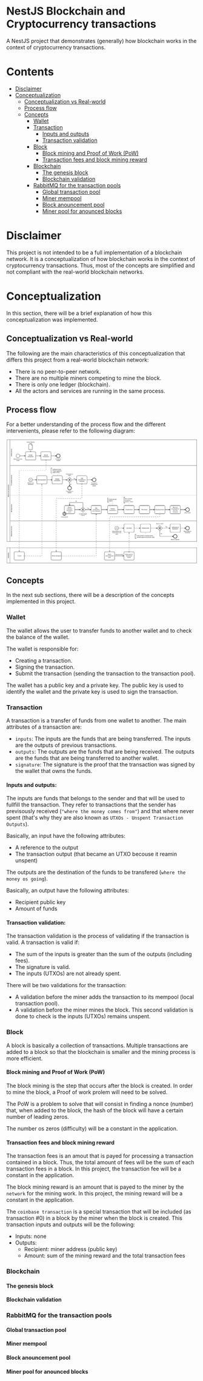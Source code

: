 # NestJS Blockchain and Cryptocurrency transactions

A NestJS project that demonstrates (generally) how blockchain works in the context of cryptocurrency transactions.

# Contents
- [Disclaimer](#disclaimer)
- [Conceptualization](#conceptualization)
  - [Conceptualization vs Real-world](#conceptualization-vs-real-world)
  - [Process flow](#process-flow)
  - [Concepts](#concepts)
    - [Wallet](#wallet)
    - [Transaction](#transaction)
      - [Inputs and outputs](#inputs-and-outputs)
      - [Transaction validation](#transaction-validation)
    - [Block](#block)
      - [Block mining and Proof of Work (PoW)](#block-mining-and-proof-of-work-pow)
      - [Transaction fees and block mining reward](#transaction-fees-and-block-mining-reward)
    - [Blockchain](#blockchain)
      - [The genesis block](#the-genesis-block)
      - [Blockchain validation](#blockchain-validation)
    - [RabbitMQ for the transaction pools](#rabbitmq-for-the-transaction-pools)
      - [Global transaction pool](#global-transaction-pool)
      - [Miner mempool](#miner-mempool)
      - [Block anouncement pool](#block-anouncement-pool)
      - [Miner pool for anounced blocks](#miner-pool-for-anounced-blocks)

# Disclaimer

This project is not intended to be a full implementation of a blockchain network. It is a conceptualization of how blockchain works in the context of cryptocurrency transactions. Thus, most of the concepts are simplified and not compliant with the real-world blockchain networks.

# Conceptualization

 In this section, there will be a brief explanation of how this conceptualization was implemented.

## Conceptualization vs Real-world

The following are the main characteristics of this conceptualization that differs this project from a real-world blockchain network:

- There is no peer-to-peer network.
- There are no multiple miners competing to mine the block.
- There is only one ledger (blockchain).
- All the actors and services are running in the same process.

## Process flow

For a better understanding of the process flow and the different intervenients, please refer to the following diagram:

![Process flow](./docs/process-flow.png)

## Concepts

In the next sub sections, there will be a description of the concepts implemented in this project.

### Wallet

The wallet allows the user to transfer funds to another wallet and to check the balance of the wallet. 

The wallet is responsible for:
- Creating a transaction.
- Signing the transaction.
- Submit the transaction (sending the transaction to the transaction pool).

The wallet has a public key and a private key. The public key is used to identify the wallet and the private key is used to sign the transaction.

### Transaction

A transaction is a transfer of funds from one wallet to another. The main attributes of a transaction are:
- `inputs`: The inputs are the funds that are being transferred. The inputs are the outputs of previous transactions.
- `outputs`: The outputs are the funds that are being received. The outputs are the funds that are being transferred to another wallet.
- `signature`: The signature is the proof that the transaction was signed by the wallet that owns the funds.

#### Inputs and outputs:

The inputs are funds that belongs to the sender and that will be used to fullfill the transaction. They refer to transactions that the sender has previsously received (`"where the money comes from"`) and that where never spent (that's why they are also known as `UTXOs - Unspent Transaction Outputs`).

Basically, an input have the following attributes:
- A reference to the output
- The transaction output (that became an UTXO becouse it reamin unspent)

The outputs are the destination of the funds to be transfered (`where the money os going`). 

Basically, an output have the following attributes:
- Recipient public key
- Amount of funds

#### Transaction validation:

The transaction validation is the process of validating if the transaction is valid. A transaction is valid if:
- The sum of the inputs is greater than the sum of the outputs (including fees).
- The signature is valid.
- The inputs (UTXOs) are not already spent.

There will be two validations for the transaction:
- A validation before the miner adds the transaction to its mempool (local transaction pool).
- A validation before the miner mines the block. This second validation is done to check is the inputs (UTXOs) remains unspent.

### Block

A block is basically a collection of transactions. Multiple transactions are added to a block so that the blockchain is smaller and the mining process is more efficient.

#### Block mining and Proof of Work (PoW)

The block mining is the step that occurs after the block is created. In order to mine the block, a Proof of work prolem will need to be solved.

The PoW is a problem to solve that will consist in finding a nonce (number) that, when added to the block, the hash of the block will have a certain number of leading zeros.

The number os zeros (difficulty) will be a constant in the application.

#### Transaction fees and block mining reward

The transaction fees is an amout that is payed for processing a transaction contained in a block. Thus, the total amount of fees will be the sum of each transaction fees in a block.
In this project, the transaction fee will be a constant in the application.

The block mining reward is an amount that is payed to the miner by the `network` for the mining work. In this project, the mining reward will be a constant in the application.

The `coinbase transaction` is a special transaction that will be included (as transaction #0) in a block by the miner when the block is created. This transaction inputs and outputs will be the following:
- Inputs: none
- Outputs: 
  - Recipient: miner address (public key)
  - Amount: sum of the mining reward and the total transaction fees

### Blockchain

#### The genesis block

#### Blockchain validation

### RabbitMQ for the transaction pools

#### Global transaction pool

#### Miner mempool

#### Block anouncement pool

#### Miner pool for anounced blocks
